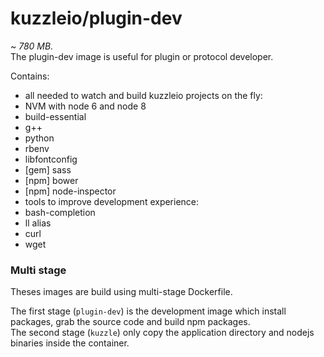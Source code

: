 # kuzzleio/plugin-dev

*~ 780 MB.*  
The plugin-dev image is useful for plugin or protocol developer.

Contains:
 * all needed to watch and build kuzzleio projects on the fly:
 * NVM with node 6 and node 8
  * build-essential
  * g++
  * python
  * rbenv
  * libfontconfig
  * [gem] sass
  * [npm] bower
  * [npm] node-inspector
 * tools to improve development experience:
  * bash-completion
  * ll alias
  * curl
  * wget

### Multi stage

Theses images are build using multi-stage Dockerfile.

The first stage (`plugin-dev`) is the development image which install packages, grab the source code and build npm packages.  
The second stage (`kuzzle`) only copy the application directory and nodejs binaries inside the container.  
